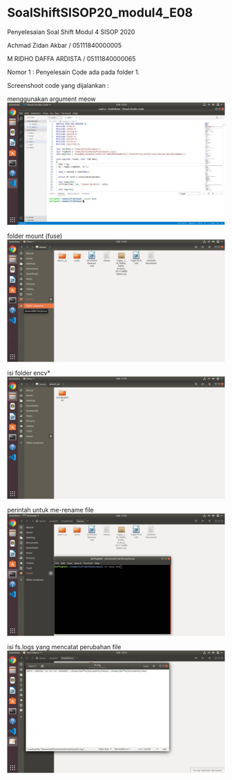 # SoalShiftSISOP20_modul4_E08
Penyelesaian Soal Shift Modul 4 SISOP 2020

Achmad Zidan Akbar / 05111840000005

M RIDHO DAFFA ARDISTA / 05111840000065	

Nomor 1 :
Penyelesain Code ada pada folder 1.

Screenshoot code yang dijalankan :

menggunakan argument meow
![SS1](ss/1236.jpg)

folder mount (fuse)
![SS2](ss/1237.jpg)

isi folder encv*
![SS3](ss/1238.jpg)

perintah untuk me-rename file
![SS3](ss/1239.jpg)

isi fs.logs yang mencatat perubahan file
![SS3](ss/1240.jpg)
